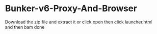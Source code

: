 # Bunker-v6-Proxy-And-Browser
Download the zip file and extract it or click open then click launcher.html and then bam done
